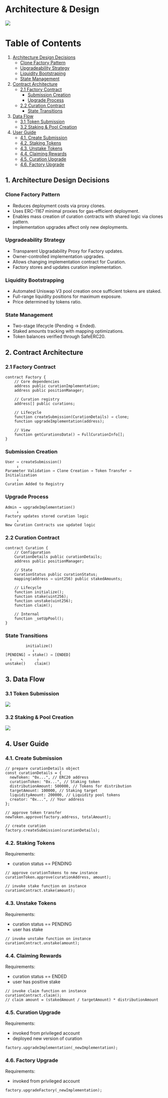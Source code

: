 # Architecture & Design

![](./img/architecture.png)

# Table of Contents

1. [Architecture Design Decisions](#1-architecture-design-decisions)
   - [Clone Factory Pattern](#clone-factory-pattern)
   - [Upgradeability Strategy](#upgradeability-strategy)
   - [Liquidity Bootstraping](#liquidity-bootstrapping)
   - [State Management](#state-management)
2. [Contract Architecture](#2-contract-architecture)
   - [2.1 Factory Contract](#21-factory-contract)
     - [Submission Creation](#submission-creation)
     - [Upgrade Process](#upgrade-process)
   - [2.2 Curation Contract](#22-curation-contract)
     - [State Transitions](#state-transitions)
3. [Data Flow](#3-data-flow)
   - [3.1 Token Submission](#31-token-submission)
   - [3.2 Staking & Pool Creation](#32-staking--pool-creation)
4. [User Guide](#4-user-guide)
   - [4.1. Create Submission](#41-create-submission)
   - [4.2. Staking Tokens](#42-staking-tokens)
   - [4.3. Unstake Tokens](#43-unstake-tokens)
   - [4.4. Claiming Rewards](#44-claiming-rewards)
   - [4.5. Curation Upgrade](#45-curation-upgrade)
   - [4.6. Factory Upgrade](#46-factory-upgrade)

## 1. Architecture Design Decisions

### **Clone Factory Pattern**

- Reduces deployment costs via proxy clones.
- Uses ERC-1167 minimal proxies for gas-efficient deployment.
- Enables mass creation of curation contracts with shared logic via clones pattern.
- Implementation upgrades affect only new deployments.

### **Upgradeability Strategy**

- Transparent Upgradability Proxy for Factory updates.
- Owner-controlled implementation upgrades.
- Allows changing implementation contract for Curation.
- Factory stores and updates curation implementation.

### **Liquidity Bootstrapping**

- Automated Uniswap V3 pool creation once sufficient tokens are staked.
- Full-range liquidity positions for maximum exposure.
- Price determined by tokens ratio.

### **State Management**

- Two-stage lifecycle (Pending → Ended).
- Staked amounts tracking with mapping optimizations.
- Token balances verified through SafeERC20.

## 2. Contract Architecture

### 2.1 Factory Contract

```
contract Factory {
    // Core dependencies
    address public curationImplementation;
    address public positionManager;

    // Curation registry
    address[] public curations;

    // Lifecycle
    function createSubmission(CurationDetails) → clone;
    function upgradeImplementation(address);

    // View
    function getCurationsData() → FullCurationInfo[];
}
```

### Submission Creation

```
User → createSubmission()
     ↓
Parameter Validation → Clone Creation → Token Transfer → Initialization
     ↓
Curation Added to Registry
```

### Upgrade Process

```
Admin → upgradeImplementation()
     ↓
Factory updates stored curation logic
     ↓
New Curation Contracts use updated logic
```

### 2.2 Curation Contract

```
contract Curation {
    // Configuration
    CurationDetails public curationDetails;
    address public positionManager;

    // State
    CurationStatus public curationStatus;
    mapping(address → uint256) public stakedAmounts;

    // Lifecycle
    function initialize();
    function stake(uint256);
    function unstake(uint256);
    function claim();

    // Internal
    function _setUpPool();
}
```

### State Transitions

```
         initialize()
            ↓
[PENDING] → stake() → [ENDED]
  ↓    ↖      ↓
unstake()    claim()
```

## 3. Data Flow

### 3.1 Token Submission

![](./img/tokenSubmission.png)

### 3.2 Staking & Pool Creation

![](./img/stake.png)

## 4. User Guide

### 4.1. Create Submission

```
// prepare curationDetails object
const curationDetails = {
  newToken: "0x...", // ERC20 address
  curationToken: "0x...", // Staking token
  distributionAmount: 500000, // Tokens for distribution
  targetAmount: 100000, // Staking target
  liquidityAmount: 200000, // Liquidity pool tokens
  creator: "0x...", // Your address
};

// approve token transfer
newToken.approve(factory.address, totalAmount);

// create curation
factory.createSubmission(curationDetails);
```

### 4.2. Staking Tokens

Requirements:

- curation status == PENDING

```
// approve curationTokens to new instance
curationToken.approve(curationAddress, amount);

// invoke stake function on instance
curationContract.stake(amount);
```

### 4.3. Unstake Tokens

Requirements:

- curation status == PENDING
- user has stake

```
// invoke unstake function on instance
curationContract.unstake(amount);
```

### 4.4. Claiming Rewards

Requirements:

- curation status == ENDED
- user has positive stake

```
// invoke claim function on instance
curationContract.claim();
// claim amount = (stakedAmount / targetAmount) * distributionAmount
```

### 4.5. Curation Upgrade

Requirements:

- invoked from privileged account
- deployed new version of curation

```
factory.upgradeImplementation(_newImplementation);
```

### 4.6. Factory Upgrade

Requirements:

- invoked from privileged account

```
factory.upgradeFactory(_newImplementation);
```
